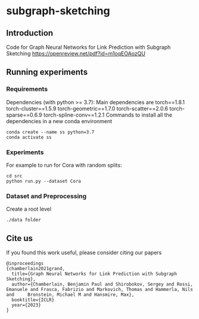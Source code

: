 # subgraph-sketching

## Introduction

Code for Graph Neural Networks for Link Prediction with Subgraph Sketching https://openreview.net/pdf?id=m1oqEOAozQU

## Running experiments

### Requirements
Dependencies (with python >= 3.7):
Main dependencies are
torch==1.8.1
torch-cluster==1.5.9
torch-geometric==1.7.0
torch-scatter==2.0.6
torch-sparse==0.6.9
torch-spline-conv==1.2.1
Commands to install all the dependencies in a new conda environment
```
conda create --name ss python=3.7
conda activate ss
```


### Experiments
For example to run for Cora with random splits:
```
cd src
python run.py --dataset Cora 
```

### Dataset and Preprocessing

Create a root level 
```
./data folder
``` 

## Cite us
If you found this work useful, please consider citing our papers
```
@inproceedings
{chamberlain2021grand,
  title={Graph Neural Networks for Link Prediction with Subgraph Sketching},
  author={Chamberlain, Benjamin Paul and Shirobokov, Sergey and Rossi, Emanuele and Frasca, Fabrizio and Markovich, Thomas and Hammerla, Nils and     Bronstein, Michael M and Hansmire, Max},
  booktitle={ICLR}
  year={2023}
}
```
